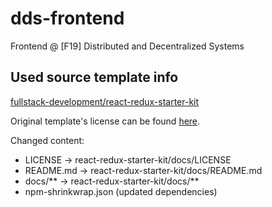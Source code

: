 # dds-frontend

Frontend @ [F19] Distributed and Decentralized Systems

## Used source template info

[fullstack-development/react-redux-starter-kit](https://github.com/fullstack-development/react-redux-starter-kit)

Original template's license can be found [here](https://github.com/fullstack-development/react-redux-starter-kit/blob/master/LICENSE).

Changed content:

* LICENSE   -> react-redux-starter-kit/docs/LICENSE
* README.md -> react-redux-starter-kit/docs/README.md
* docs/**   -> react-redux-starter-kit/docs/**
* npm-shrinkwrap.json (updated dependencies)

